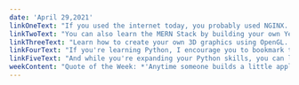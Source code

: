 ```yaml
---
date: 'April 29,2021'
linkOneText: "If you used the internet today, you probably used NGINX. It's a powerful web server that most major websites use to handle traffic. And freeCodeCamp just published a free full-length NGINX book that will show you how to use this web server tool for routing, reverse proxying, and even load balancing. (2 hour read): https://www.freecodecamp.org/news/the-nginx-handbook/"
linkTwoText: "You can also learn the MERN Stack by building your own Yelp-like restaurant review site. MERN stands for MongoDB + Express + React + Node.js. Then in the second half of the course, you'll learn how to swap out your Node.js/Express back end in favor of Serverless Architecture. (3 hour YouTube course): https://www.freecodecamp.org/news/create-a-mern-stack-app-with-a-serverless-backend/"
linkThreeText: "Learn how to create your own 3D graphics using OpenGL. You'll work with polygons, textures, shaders, and other important rendering tools. (2 hour YouTube course): https://www.freecodecamp.org/news/how-to-create-3d-and-2d-graphics-with-opengl-and-cpp/"
linkFourText: "If you're learning Python, I encourage you to bookmark this. Prolific teacher and developer Estefania walks you through dozens of Python syntax examples that all beginners should learn. Data structures, loops, exception handling, dependency inclusion — everything. (90 minute read): https://www.freecodecamp.org/news/python-code-examples-sample-script-coding-tutorial-for-beginners/"
linkFiveText: "And while you're expanding your Python skills, you can learn how to do back end web development using the popular Python Django framework. You'll build data visualization web apps using Pandas dataframes, Matplotlib, and Seaborn. You'll also work with PDF rendering and even base-64 encoding. (7 hour YouTube course): https://www.freecodecamp.org/news/learn-django-3-and-start-creating-websites-with-python/"
weekContent: "Quote of the Week: *'Anytime someone builds a little application that runs on a cell phone, there's something that goes on the server.'* — James Gosling, creator of the Java programming language"
---
```

